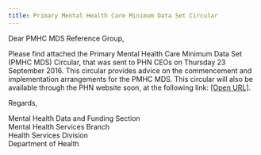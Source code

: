 ```yaml
---
title: Primary Mental Health Care Minimum Data Set Circular
---
```


<p>Dear PMHC MDS Reference Group,</p>
<p>Please find attached the Primary Mental Health Care Minimum Data Set (PMHC MDS) Circular, that was sent to PHN CEOs on Thursday 23 September 2016. This circular provides advice on the commencement and implementation arrangements for the PMHC MDS. This circular will also be available through the PHN website soon, at the following link: <a href="http://www.health.gov.au/internet/main/publishing.nsf/Content/PHN-Circulars">[Open URL]</a>.<br /></p><p>Regards,</p>
<span>Mental Health Data and Funding Section</span><br />
<span>Mental Health Services Branch</span><br />
<span>Health Services Division</span><br />
<span>Department of Health</span>
